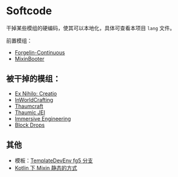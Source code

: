 # Softcode

干掉某些模组的硬编码，使其可以本地化，具体可查看本项目 `lang` 文件。

前置模组：

- [Forgelin-Continuous](https://www.curseforge.com/minecraft/mc-mods/forgelin-continuous)
- [MixinBooter](https://www.curseforge.com/minecraft/mc-mods/mixin-booter)

## 被干掉的模组：

- [Ex Nihilo: Creatio](https://www.curseforge.com/minecraft/mc-mods/ex-nihilo-creatio)
- [InWorldCrafting](https://www.curseforge.com/minecraft/mc-mods/inworldcrafting)
- [Thaumcraft](https://www.curseforge.com/minecraft/mc-mods/thaumcraft)
- [Thaumic JEI](https://www.curseforge.com/minecraft/mc-mods/thaumic-jei)
- [Immersive Engineering](https://www.curseforge.com/minecraft/mc-mods/immersive-engineering)
- [Block Drops](https://www.curseforge.com/minecraft/mc-mods/block-drops-jei-addon)

## 其他

- 模板：[TemplateDevEnv fg5 分支](https://github.com/CleanroomMC/TemplateDevEnv/tree/fg5)
- [Kotlin 下 Mixin 静态的方式](https://github.com/SpongePowered/Mixin/issues/245#issuecomment-397858393)
